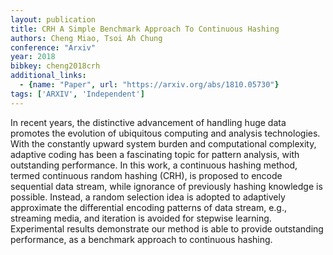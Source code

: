 ```yaml
---
layout: publication
title: CRH A Simple Benchmark Approach To Continuous Hashing
authors: Cheng Miao, Tsoi Ah Chung
conference: "Arxiv"
year: 2018
bibkey: cheng2018crh
additional_links:
  - {name: "Paper", url: "https://arxiv.org/abs/1810.05730"}
tags: ['ARXIV', 'Independent']
---
```

In recent years, the distinctive advancement of handling huge data promotes the evolution of ubiquitous computing and analysis technologies. With the constantly upward system burden and computational complexity, adaptive coding has been a fascinating topic for pattern analysis, with outstanding performance. In this work, a continuous hashing method, termed continuous random hashing (CRH), is proposed to encode sequential data stream, while ignorance of previously hashing knowledge is possible. Instead, a random selection idea is adopted to adaptively approximate the differential encoding patterns of data stream, e.g., streaming media, and iteration is avoided for stepwise learning. Experimental results demonstrate our method is able to provide outstanding performance, as a benchmark approach to continuous hashing.
